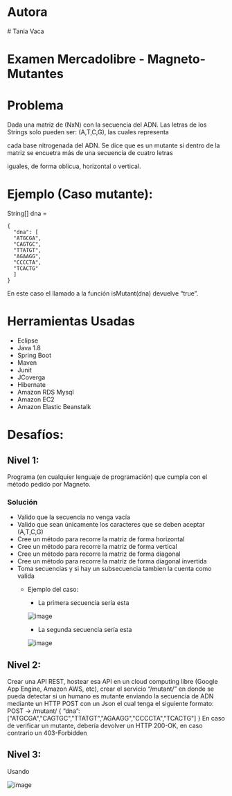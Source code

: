 
# Autora
﻿# Tania Vaca
 
# Examen Mercadolibre - Magneto-Mutantes

# Problema

Dada una matriz de (NxN) con la secuencia del ADN. Las letras de los Strings solo pueden ser: (A,T,C,G), las cuales representa 

cada base nitrogenada del ADN. Se dice que es un mutante si dentro de la matriz se encuetra más de una secuencia de cuatro letras

iguales, de forma oblicua, horizontal o vertical.

# Ejemplo (Caso mutante):

String[] dna = 

    {
      "dna": [
      "ATGCGA", 
      "CAGTGC",
      "TTATGT",
      "AGAAGG",
      "CCCCTA",
      "TCACTG"
      ]
    }
    
En este caso el llamado a la función isMutant(dna) devuelve “true”.

# Herramientas Usadas
-  Eclipse 
-  Java 1.8
-  Spring Boot
-  Maven
-  Junit
-  JCoverga
-  Hibernate
-  Amazon RDS Mysql 
-  Amazon EC2
-  Amazon Elastic Beanstalk

# Desafíos:

## Nivel 1:
   Programa (en cualquier lenguaje de programación) que cumpla con el método pedido por Magneto.
### Solución
   - Valido que la secuencia no venga vacía
   - Valido que sean únicamente los caracteres que se deben aceptar (A,T,C,G)
   - Cree un método para recorre la matriz de forma horizontal
   - Cree un método para recorre la matriz de forma vertical
   - Cree un método para recorre la matriz de forma diagonal
   - Cree un método para recorre la matriz de forma diagonal invertida
   - Toma secuencias y si hay un subsecuencia tambien la cuenta como valida
     - Ejemplo del caso:
       - La primera secuencia sería esta
       
       ![image](https://user-images.githubusercontent.com/16779783/116490440-02f57e00-a85d-11eb-8fc3-e33d8754fc30.png)
       - La segunda secuencia sería esta

       ![image](https://user-images.githubusercontent.com/16779783/116490553-49e37380-a85d-11eb-8b5c-fd71cacf65ca.png)

     


## Nivel 2:
Crear una API REST, hostear esa API en un cloud computing libre (Google App Engine,
Amazon AWS, etc), crear el servicio “/mutant/” en donde se pueda detectar si un humano es
mutante enviando la secuencia de ADN mediante un HTTP POST con un Json el cual tenga el
siguiente formato:
POST → /mutant/
{
“dna”:["ATGCGA","CAGTGC","TTATGT","AGAAGG","CCCCTA","TCACTG"]
}
En caso de verificar un mutante, debería devolver un HTTP 200-OK, en caso contrario un
403-Forbidden

## Nivel 3:
 
Usando 

![image](https://user-images.githubusercontent.com/16779783/116487709-35e84380-a856-11eb-8109-219aef5691ff.png)


